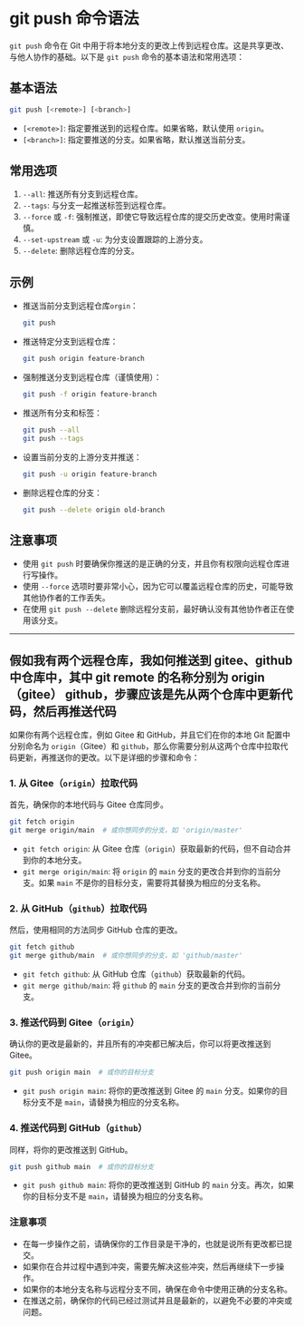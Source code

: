 # git push 命令语法

`git push` 命令在 Git 中用于将本地分支的更改上传到远程仓库。这是共享更改、与他人协作的基础。以下是 `git push` 命令的基本语法和常用选项：

## 基本语法

```bash
git push [<remote>] [<branch>]
```

- `[<remote>]`: 指定要推送到的远程仓库。如果省略，默认使用 `origin`。
- `[<branch>]`: 指定要推送的分支。如果省略，默认推送当前分支。

## 常用选项

1. `--all`: 推送所有分支到远程仓库。
2. `--tags`: 与分支一起推送标签到远程仓库。
3. `--force` 或 `-f`: 强制推送，即使它导致远程仓库的提交历史改变。使用时需谨慎。
4. `--set-upstream` 或 `-u`: 为分支设置跟踪的上游分支。
5. `--delete`: 删除远程仓库的分支。

## 示例

- 推送当前分支到远程仓库`orgin`：

  ```bash
  git push
  ```

- 推送特定分支到远程仓库：

  ```bash
  git push origin feature-branch
  ```

- 强制推送分支到远程仓库（谨慎使用）：

  ```bash
  git push -f origin feature-branch
  ```

- 推送所有分支和标签：

  ```bash
  git push --all
  git push --tags
  ```

- 设置当前分支的上游分支并推送：

  ```bash
  git push -u origin feature-branch
  ```

- 删除远程仓库的分支：

  ```bash
  git push --delete origin old-branch
  ```

## 注意事项

- 使用 `git push` 时要确保你推送的是正确的分支，并且你有权限向远程仓库进行写操作。
- 使用 `--force` 选项时要非常小心，因为它可以覆盖远程仓库的历史，可能导致其他协作者的工作丢失。
- 在使用 `git push --delete` 删除远程分支前，最好确认没有其他协作者正在使用该分支。

------

## 假如我有两个远程仓库，我如何推送到 gitee、github 中仓库中，其中 git remote 的名称分别为 origin（gitee） github，步骤应该是先从两个仓库中更新代码，然后再推送代码

如果你有两个远程仓库，例如 Gitee 和 GitHub，并且它们在你的本地 Git 配置中分别命名为 `origin`（Gitee）和 `github`，那么你需要分别从这两个仓库中拉取代码更新，再推送你的更改。以下是详细的步骤和命令：

### 1. 从 Gitee（`origin`）拉取代码

首先，确保你的本地代码与 Gitee 仓库同步。

```bash
git fetch origin
git merge origin/main  # 或你想同步的分支，如 'origin/master'
```

- `git fetch origin`: 从 Gitee 仓库（`origin`）获取最新的代码，但不自动合并到你的本地分支。
- `git merge origin/main`: 将 `origin` 的 `main` 分支的更改合并到你的当前分支。如果 `main` 不是你的目标分支，需要将其替换为相应的分支名称。

### 2. 从 GitHub（`github`）拉取代码

然后，使用相同的方法同步 GitHub 仓库的更改。

```bash
git fetch github
git merge github/main  # 或你想同步的分支，如 'github/master'
```

- `git fetch github`: 从 GitHub 仓库（`github`）获取最新的代码。
- `git merge github/main`: 将 `github` 的 `main` 分支的更改合并到你的当前分支。

### 3. 推送代码到 Gitee（`origin`）

确认你的更改是最新的，并且所有的冲突都已解决后，你可以将更改推送到 Gitee。

```bash
git push origin main  # 或你的目标分支
```

- `git push origin main`: 将你的更改推送到 Gitee 的 `main` 分支。如果你的目标分支不是 `main`，请替换为相应的分支名称。

### 4. 推送代码到 GitHub（`github`）

同样，将你的更改推送到 GitHub。

```bash
git push github main  # 或你的目标分支
```

- `git push github main`: 将你的更改推送到 GitHub 的 `main` 分支。再次，如果你的目标分支不是 `main`，请替换为相应的分支名称。

### 注意事项

- 在每一步操作之前，请确保你的工作目录是干净的，也就是说所有更改都已提交。
- 如果你在合并过程中遇到冲突，需要先解决这些冲突，然后再继续下一步操作。
- 如果你的本地分支名称与远程分支不同，确保在命令中使用正确的分支名称。
- 在推送之前，确保你的代码已经过测试并且是最新的，以避免不必要的冲突或问题。
